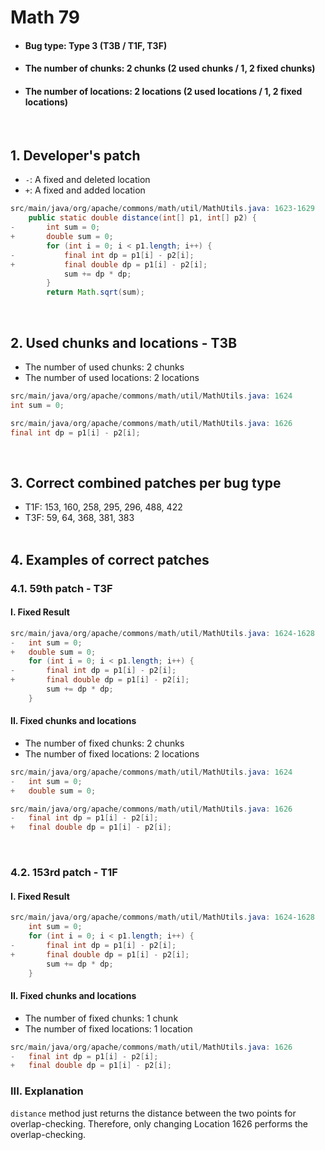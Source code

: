 # Math 79
* <h4>Bug type: Type 3 (T3B / T1F, T3F)</h4>
* <h4>The number of chunks: 2 chunks (2 used chunks / 1, 2 fixed chunks)</h4>
* <h4>The number of locations: 2 locations (2 used locations / 1, 2 fixed locations)</h4>
<br>

## 1. Developer's patch
* `-`: A fixed and deleted location
* `+`: A fixed and added location
```java
src/main/java/org/apache/commons/math/util/MathUtils.java: 1623-1629
    public static double distance(int[] p1, int[] p2) {
-       int sum = 0;
+       double sum = 0;
        for (int i = 0; i < p1.length; i++) {
-           final int dp = p1[i] - p2[i];
+           final double dp = p1[i] - p2[i];
            sum += dp * dp;
        }
        return Math.sqrt(sum);
```
<br>

## 2. Used chunks and locations - T3B
* The number of used chunks: 2 chunks
* The number of used locations: 2 locations
```java
src/main/java/org/apache/commons/math/util/MathUtils.java: 1624
int sum = 0;
```

```java
src/main/java/org/apache/commons/math/util/MathUtils.java: 1626
final int dp = p1[i] - p2[i];
```
<br>

## 3. Correct combined patches per bug type
* T1F: 153, 160, 258, 295, 296, 488, 422
* T3F: 59, 64, 368, 381, 383
<br><br>

## 4. Examples of correct patches
### 4.1. 59th patch - T3F
#### I. Fixed Result
```java
src/main/java/org/apache/commons/math/util/MathUtils.java: 1624-1628
-   int sum = 0;
+   double sum = 0;
    for (int i = 0; i < p1.length; i++) {
-       final int dp = p1[i] - p2[i];
+       final double dp = p1[i] - p2[i];
        sum += dp * dp;
    }
```

#### II. Fixed chunks and locations
* The number of fixed chunks: 2 chunks
* The number of fixed locations: 2 locations
```java
src/main/java/org/apache/commons/math/util/MathUtils.java: 1624
-   int sum = 0;
+   double sum = 0;
```

```java
src/main/java/org/apache/commons/math/util/MathUtils.java: 1626
-   final int dp = p1[i] - p2[i];
+   final double dp = p1[i] - p2[i];
```
<br>

### 4.2. 153rd patch - T1F
#### I. Fixed Result
```java
src/main/java/org/apache/commons/math/util/MathUtils.java: 1624-1628
    int sum = 0;
    for (int i = 0; i < p1.length; i++) {
-       final int dp = p1[i] - p2[i];
+       final double dp = p1[i] - p2[i];
        sum += dp * dp;
    }
```

#### II. Fixed chunks and locations
* The number of fixed chunks: 1 chunk
* The number of fixed locations: 1 location
```java
src/main/java/org/apache/commons/math/util/MathUtils.java: 1626
-   final int dp = p1[i] - p2[i];
+   final double dp = p1[i] - p2[i];
```

### III. Explanation
```distance``` method just returns the distance between the two points for overlap-checking. Therefore, only changing Location 1626 performs the overlap-checking.
<br><br>